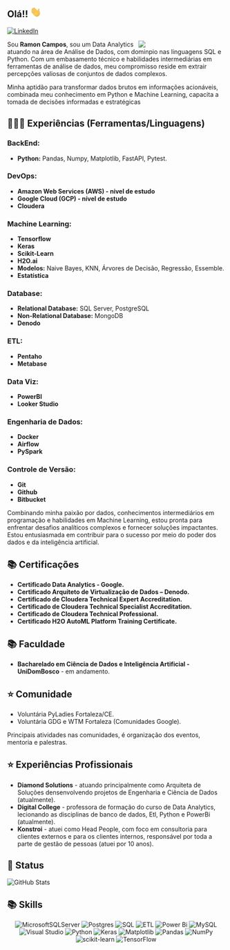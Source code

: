 <h2> Olá!! <img src="https://raw.githubusercontent.com/ABSphreak/ABSphreak/master/gifs/Hi.gif" height="25px"></h2>


[ ![LinkedIn](https://img.shields.io/badge/LinkedIn-4682B4?style=for-the-badge&logo=linkedin&logoColor=white)](https://www.linkedin.com/in/ramoncampos/)

<img align="right" src="https://img.freepik.com/vetores-premium/conceito-plano-de-vetor-de-carreira-de-analista-de-dados-ilustracao-local_151150-13220.jpg?w=1380" width='200'/> 

Sou **Ramon Campos**, sou um Data Analytics atuando na área de Análise de Dados, com dominpio nas linguagens SQL e Python.
Com um embasamento técnico e habilidades intermediárias em ferramentas de análise de dados, meu compromisso reside em extrair percepções valiosas de conjuntos de dados complexos. 

Minha aptidão para transformar dados brutos em informações acionáveis, combinada meu conhecimento em Python e Machine Learning, capacita a tomada de decisões informadas e estratégicas

## 👩🏽‍💻 Experiências (Ferramentas/Linguagens)

### BackEnd:
- **Python:** Pandas, Numpy, Matplotlib, FastAPI, Pytest.

### DevOps:
- **Amazon Web Services (AWS) - nivel de estudo**
- **Google Cloud (GCP) - nível de estudo**
- **Cloudera**

### Machine Learning:
- **Tensorflow**
- **Keras**
- **Scikit-Learn**
- **H2O.ai**
- **Modelos:** Naive Bayes, KNN, Árvores de Decisão, Regressão, Essemble.
- **Estatística**

### Database:
- **Relational Database:** SQL Server, PostgreSQL
- **Non-Relational Database:** MongoDB
- **Denodo**

### ETL:
- **Pentaho**
- **Metabase**

### Data Viz:
- **PowerBI**
- **Looker Studio**

### Engenharia de Dados:
- **Docker**
- **Airflow**
- **PySpark**

### Controle de Versão:
- **Git**
- **Github**
- **Bitbucket**

<p>Combinando minha paixão por dados, conhecimentos intermediários em programação e habilidades em Machine Learning, estou pronta para enfrentar desafios analíticos complexos e fornecer soluções impactantes. Estou entusiasmada em contribuir para o sucesso por meio do poder dos dados e da inteligência artificial.</p>

## 📚 Certificações

-  **Certificado Data Analytics - Google.**
- **Certificado Arquiteto de Virtualização de Dados – Denodo.**
- **Certificado de Cloudera Technical Expert Accreditation.**
- **Certificado de Cloudera Technical Specialist Accreditation.**
- **Certificado de Cloudera Technical Professional.**
- **Certificado H2O AutoML Platform Training Certificate.** 

## 📚 Faculdade

-  **Bacharelado em Ciência de Dados e Inteligência Artificial - UniDomBosco** - em andamento.

## ⭐️ Comunidade

- Voluntária PyLadies Fortaleza/CE.
- Voluntária GDG e WTM Fortaleza (Comunidades Google).
  
Principais atividades nas comunidades, é organização dos eventos, mentoria e palestras.

## ⭐️ Experiências Profissionais

- **Diamond Solutions** - atuando principalmente como Arquiteta de Soluções densenvolvendo projetos de Engenharia e Ciência de Dados (atualmente).
- **Digital College** - professora de formação do curso de Data Analytics, lecionando as disciplinas de banco de dados, Etl, Python e PowerBi (atualmente).
- **Konstroi** - atuei como Head People, com foco em consultoria para clientes externos e para os clientes internos, responsável por toda a parte de gestão de pessoas (atuei por 10 anos).
 

## 🚀 Status

<img src="https://github-readme-stats.vercel.app/api?username=nayarawakewski&theme=dark&show_icons=true" alt="GitHub Stats" />


## 📚 Skills


<div align="center">

![MicrosoftSQLServer](https://img.shields.io/badge/Microsoft%20SQL%20Server-CC2927?style=for-the-badge&logo=microsoft%20sql%20server&logoColor=white) ![Postgres](https://img.shields.io/badge/postgres-%23316192.svg?style=for-the-badge&logo=postgresql&logoColor=white) ![SQL](https://img.shields.io/badge/SQL-%2300758F.svg?style=for-the-badge&logo=sql&logoColor=white) ![ETL](https://img.shields.io/badge/ETL-pink?style=for-the-badge&logo=sql&logoColor=white) ![Power Bi](https://img.shields.io/badge/power_bi-F2C811?style=for-the-badge&logo=powerbi&logoColor=black) ![MySQL](https://img.shields.io/badge/mysql-%2300f.svg?style=for-the-badge&logo=mysql&logoColor=white) ![Visual Studio](https://img.shields.io/badge/Visual%20Studio-5C2D91.svg?style=for-the-badge&logo=visual-studio&logoColor=white) ![Python](https://img.shields.io/badge/python-3670A0?style=for-the-badge&logo=python&logoColor=ffdd54) ![Keras](https://img.shields.io/badge/Keras-%23D00000.svg?style=for-the-badge&logo=Keras&logoColor=white) ![Matplotlib](https://img.shields.io/badge/Matplotlib-%23ffffff.svg?style=for-the-badge&logo=Matplotlib&logoColor=black) ![Pandas](https://img.shields.io/badge/pandas-%23150458.svg?style=for-the-badge&logo=pandas&logoColor=white) ![NumPy](https://img.shields.io/badge/numpy-%23013243.svg?style=for-the-badge&logo=numpy&logoColor=white) ![scikit-learn](https://img.shields.io/badge/scikit--learn-%23F7931E.svg?style=for-the-badge&logo=scikit-learn&logoColor=white) ![TensorFlow](https://img.shields.io/badge/TensorFlow-%23FF6F00.svg?style=for-the-badge&logo=TensorFlow&logoColor=white) 

</div>
